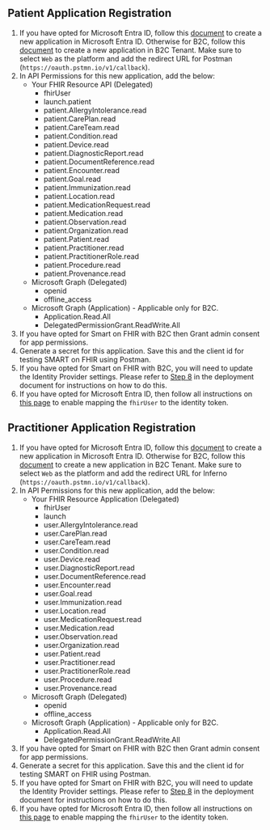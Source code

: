 ## Patient Application Registration

1. If you have opted for Microsoft Entra ID, follow this [document](https://learn.microsoft.com/en-us/entra/identity-platform/quickstart-register-app?tabs=certificate) to create a new application in Microsoft Entra ID. Otherwise for B2C, follow this [document](https://learn.microsoft.com/en-us/azure/active-directory-b2c/tutorial-register-applications) to create a new application in B2C Tenant. Make sure to select `Web` as the platform and add the redirect URL for Postman (`https://oauth.pstmn.io/v1/callback`).
1. In API Permissions for this new application, add the below:
    - Your FHIR Resource API (Delegated)
        - fhirUser
        - launch.patient
        - patient.AllergyIntolerance.read
        - patient.CarePlan.read
        - patient.CareTeam.read
        - patient.Condition.read
        - patient.Device.read
        - patient.DiagnosticReport.read
        - patient.DocumentReference.read
        - patient.Encounter.read
        - patient.Goal.read
        - patient.Immunization.read
        - patient.Location.read
        - patient.MedicationRequest.read
        - patient.Medication.read
        - patient.Observation.read
        - patient.Organization.read
        - patient.Patient.read
        - patient.Practitioner.read
        - patient.PractitionerRole.read
        - patient.Procedure.read
        - patient.Provenance.read
    - Microsoft Graph (Delegated)
        - openid
        - offline_access
    - Microsoft Graph (Application) - Applicable only for B2C.
        - Application.Read.All
        - DelegatedPermissionGrant.ReadWrite.All 
1. If you have opted for Smart on FHIR with B2C then Grant admin consent for app permissions.
1. Generate a secret for this application. Save this and the client id for testing SMART on FHIR using Postman.
1. If you have opted for Smart on FHIR with B2C, you will need to update the Identity Provider settings. Please refer to [Step 8](./deployment.md/#8-identity-provider-configuration) in the deployment document for instructions on how to do this.
1. If you have opted for Microsoft Entra ID, then follow all instructions on [this page](./ad-apps/set-fhir-user-mapping.md) to enable mapping the `fhirUser` to the identity token.


## Practitioner Application Registration

1. If you have opted for Microsoft Entra ID, follow this [document](https://learn.microsoft.com/en-us/entra/identity-platform/quickstart-register-app?tabs=certificate) to create a new application in Microsoft Entra ID. Otherwise for B2C, follow this [document](https://learn.microsoft.com/en-us/azure/active-directory-b2c/tutorial-register-applications) to create a new application in B2C Tenant. Make sure to select `Web` as the platform and add the redirect URL for Inferno (`https://oauth.pstmn.io/v1/callback`).
1. In API Permissions for this new application, add the below:
    - Your FHIR Resource Application (Delegated)
        - fhirUser
        - launch
        - user.AllergyIntolerance.read
        - user.CarePlan.read
        - user.CareTeam.read
        - user.Condition.read
        - user.Device.read
        - user.DiagnosticReport.read
        - user.DocumentReference.read
        - user.Encounter.read
        - user.Goal.read
        - user.Immunization.read
        - user.Location.read
        - user.MedicationRequest.read
        - user.Medication.read
        - user.Observation.read
        - user.Organization.read
        - user.Patient.read
        - user.Practitioner.read
        - user.PractitionerRole.read
        - user.Procedure.read
        - user.Provenance.read
    - Microsoft Graph (Delegated)
        - openid
        - offline_access
    - Microsoft Graph (Application) - Applicable only for B2C.
        - Application.Read.All
        - DelegatedPermissionGrant.ReadWrite.All 
1. If you have opted for Smart on FHIR with B2C then Grant admin consent for app permissions.
1. Generate a secret for this application. Save this and the client id for testing SMART on FHIR using Postman.
1. If you have opted for Smart on FHIR with B2C, you will need to update the Identity Provider settings. Please refer to [Step 8](./deployment.md/#8-identity-provider-configuration) in the deployment document for instructions on how to do this.
1. If you have opted for Microsoft Entra ID, then follow all instructions on [this page](./ad-apps/set-fhir-user-mapping.md) to enable mapping the `fhirUser` to the identity token.